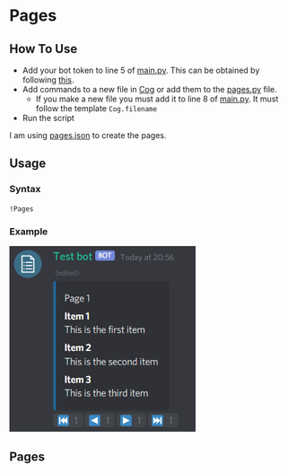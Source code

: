 # Pages

## How To Use

* Add your bot token to line 5 of [main.py](https://github.com/NexInfinite/DiscordBotHelp/tree/a3607068536fa4e82d8902c21ed6762dad9ff144/Pages/main.py). This can be obtained by following [this](https://discordpy.readthedocs.io/en/latest/discord.html).
* Add commands to a new file in [Cog](https://github.com/NexInfinite/DiscordBotHelp/tree/a3607068536fa4e82d8902c21ed6762dad9ff144/Pages/Cog/README.md) or add them to the [pages.py](https://github.com/NexInfinite/DiscordBotHelp/tree/a3607068536fa4e82d8902c21ed6762dad9ff144/Pages/Cog/pages.py) file.
  * If you make a new file you must add it to line 8 of [main.py](https://github.com/NexInfinite/DiscordBotHelp/tree/a3607068536fa4e82d8902c21ed6762dad9ff144/Pages/main.py). It must follow the template `Cog.filename`
* Run the script

I am using [pages.json](https://github.com/NexInfinite/DiscordBotHelp/tree/a3607068536fa4e82d8902c21ed6762dad9ff144/Pages/pages.json) to create the pages.

## Usage

### Syntax

```text
!Pages
```

### Example

![](../.gitbook/assets/pagenav.gif)

## Pages




